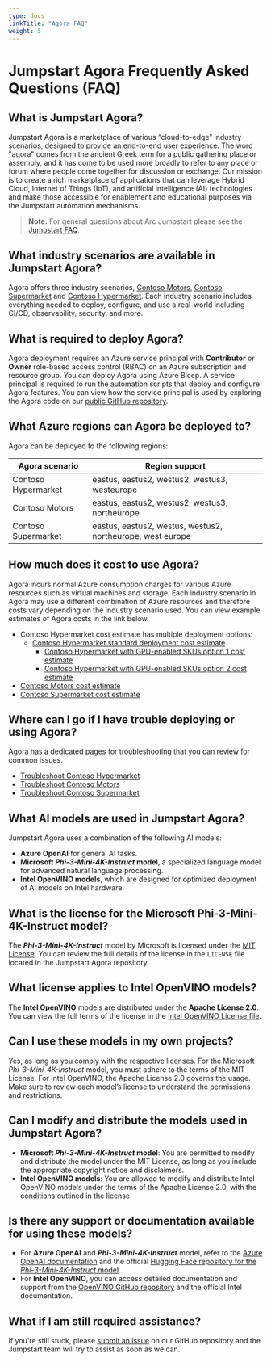 ```yaml
---
type: docs
linkTitle: "Agora FAQ"
weight: 5
---
```


# Jumpstart Agora Frequently Asked Questions (FAQ)

## What is Jumpstart Agora?

Jumpstart Agora is a marketplace of various “cloud-to-edge” industry scenarios, designed to provide an end-to-end user experience. The word "agora" comes from the ancient Greek term for a public gathering place or assembly, and it has come to be used more broadly to refer to any place or forum where people come together for discussion or exchange. Our mission is to create a rich marketplace of applications that can leverage Hybrid Cloud, Internet of Things (IoT), and artificial intelligence (AI) technologies and make those accessible for enablement and educational purposes via the Jumpstart automation mechanisms.

> **Note:** For general questions about Arc Jumpstart please see the [Jumpstart FAQ](../../faq/).

## What industry scenarios are available in Jumpstart Agora?

Agora offers three industry scenarios, [Contoso Motors](../contoso_motors/), [Contoso Supermarket](../contoso_supermarket) and [Contoso Hypermarket](../contoso_hypermarket). Each industry scenario includes everything needed to deploy, configure, and use a real-world including CI/CD, observability, security, and more.

## What is required to deploy Agora?

Agora deployment requires an Azure service principal with **Contributor** or **Owner** role-based access control (RBAC) on an Azure subscription and resource group. You can deploy Agora using Azure Bicep. A service principal is required to run the automation scripts that deploy and configure Agora features. You can view how the service principal is used by exploring the Agora code on our [public GitHub repository](https://aka.ms/JumpstartGitHubCode).

## What Azure regions can Agora be deployed to?

Agora can be deployed to the following regions:

| Agora scenario | Region support |
| ------- | ----------- |
| Contoso Hypermarket | eastus, eastus2, westus2, westus3, westeurope |
| Contoso Motors | eastus, eastus2, westus2, westus3, northeurope |
| Contoso Supermarket | eastus, eastus2, westus, westus2, northeurope, west europe |

## How much does it cost to use Agora?

Agora incurs normal Azure consumption charges for various Azure resources such as virtual machines and storage. Each industry scenario in Agora may use a different combination of Azure resources and therefore costs vary depending on the industry scenario used. You can view example estimates of Agora costs in the link below.

- Contoso Hypermarket cost estimate has multiple deployment options:
  - [Contoso Hypermarket standard deployment cost estimate](https://aka.ms/AgoraContosoHypermarketCostEstimate)
    - [Contoso Hypermarket with GPU-enabled SKUs option 1 cost estimate](https://aka.ms/AgoraContosoHypermarketCostEstimateGPU1)
    - [Contoso Hypermarket with GPU-enabled SKUs option 2 cost estimate](https://aka.ms/AgoraContosoHypermarketCostEstimateGPU2)
- [Contoso Motors cost estimate](https://aka.ms/AgoraContosoMotorsCostEstimate)
- [Contoso Supermarket cost estimate](https://aka.ms/AgoraContosoSupermarketCostEstimate)

## Where can I go if I have trouble deploying or using Agora?

Agora has a dedicated pages for troubleshooting that you can review for common issues.

- [Troubleshoot Contoso Hypermarket](../contoso_hypermarket/troubleshooting)
- [Troubleshoot Contoso Motors](../contoso_motors/troubleshooting)
- [Troubleshoot Contoso Supermarket](../contoso_supermarket/troubleshooting)

## What AI models are used in Jumpstart Agora?

Jumpstart Agora uses a combination of the following AI models:

- **Azure OpenAI** for general AI tasks.
- **Microsoft _Phi-3-Mini-4K-Instruct_ model**, a specialized language model for advanced natural language processing.
- **Intel OpenVINO models**, which are designed for optimized deployment of AI models on Intel hardware.

## What is the license for the Microsoft Phi-3-Mini-4K-Instruct model?

The **_Phi-3-Mini-4K-Instruct_** model by Microsoft is licensed under the [MIT License](https://huggingface.co/microsoft/Phi-3-mini-4k-instruct/blob/main/LICENSE). You can review the full details of the license in the `LICENSE` file located in the Jumpstart Agora repository.

## What license applies to Intel OpenVINO models?

The **Intel OpenVINO** models are distributed under the **Apache License 2.0**. You can view the full terms of the license in the [Intel OpenVINO License file](https://github.com/openvinotoolkit/openvino/blob/master/LICENSE).

## Can I use these models in my own projects?

Yes, as long as you comply with the respective licenses. For the Microsoft _Phi-3-Mini-4K-Instruct_ model, you must adhere to the terms of the MIT License. For Intel OpenVINO, the Apache License 2.0 governs the usage. Make sure to review each model’s license to understand the permissions and restrictions.

## Can I modify and distribute the models used in Jumpstart Agora?

- **Microsoft _Phi-3-Mini-4K-Instruct_ model**: You are permitted to modify and distribute the model under the MIT License, as long as you include the appropriate copyright notice and disclaimers.
- **Intel OpenVINO models**: You are allowed to modify and distribute Intel OpenVINO models under the terms of the Apache License 2.0, with the conditions outlined in the license.

## Is there any support or documentation available for using these models?

- For **Azure OpenAI** and **_Phi-3-Mini-4K-Instruct_** model, refer to the [Azure OpenAI documentation](https://learn.microsoft.com/azure/cognitive-services/openai/) and the official [Hugging Face repository for the _Phi-3-Mini-4K-Instruct_ model](https://huggingface.co/microsoft/Phi-3-mini-4k-instruct).
- For **Intel OpenVINO**, you can access detailed documentation and support from the [OpenVINO GitHub repository](https://github.com/openvinotoolkit/openvino) and the official Intel documentation.

## What if I am still required assistance?

If you're still stuck, please [submit an issue](https://aka.ms/JumpstartIssue) on our GitHub repository and the Jumpstart team will try to assist as soon as we can.
